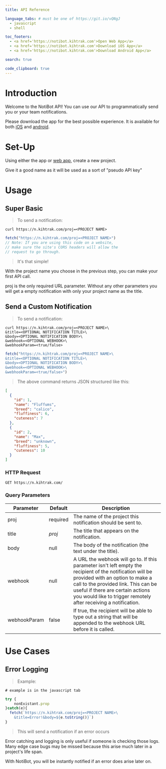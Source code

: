 ```yaml
---
title: API Reference

language_tabs: # must be one of https://git.io/vQNgJ
  - javascript
  - shell

toc_footers:
  - <a href='https://notibot.kihtrak.com'>Open Web App</a>
  - <a href='https://notibot.kihtrak.com'>Download iOS App</a>
  - <a href='https://notibot.kihtrak.com'>Download Android App</a>

search: true

code_clipboard: true
---
```


# Introduction

Welcome to the NotiBot API! You can use our API to programmatically send you or your team notifications.

Please download the app for the best possible experience. It is available for both [iOS](https://notibot.kihtrak.com) and [android](https://notibot.kihtrak.com).

# Set-Up

Using either the app or [web app](https://notibot.kihtrak.com), create a new project. 

Give it a good name as it will be used as a sort of "pseudo API key"

# Usage

## Super Basic
> To send a notification:

```shell
curl https://n.kihtrak.com/proj=<PROJECT NAME>
```

```javascript
fetch("https://n.kihtrak.com/proj=<PROJECT NAME>")
// Note: If you are using this code on a website, 
// make sure the site's CORS headers will allow the
// request to go through.
```

> It's that simple!

With the project name you choose in the previous step, you can make your first API call.

<aside class="notice">
proj is the only required URL parameter. Without any other parameters you will get a empty notification with only your project name as the title.
</aside>


## Send a Custom Notification

> To send a notification:

```shell
curl https://n.kihtrak.com/proj=<PROJECT NAME>\
&title=<OPTIONAL NOTIFICATION TITLE>\
&body=<OPTIONAL NOTIFICATION BODY>\
&webhook=<OPTIONAL WEBHOOK>\
&webhookParam=<true/false>
```

```javascript
fetch("https://n.kihtrak.com/proj=<PROJECT NAME>\
&title=<OPTIONAL NOTIFICATION TITLE>\
&body=<OPTIONAL NOTIFICATION BODY>\
&webhook=<OPTIONAL WEBHOOK>\
&webhookParam=<true/false>")
```

> The above command returns JSON structured like this:

```json
[
  {
    "id": 1,
    "name": "Fluffums",
    "breed": "calico",
    "fluffiness": 6,
    "cuteness": 7
  },
  {
    "id": 2,
    "name": "Max",
    "breed": "unknown",
    "fluffiness": 5,
    "cuteness": 10
  }
]
```

### HTTP Request

`GET https://n.kihtrak.com/`

### Query Parameters

Parameter | Default | Description
--------- | ------- | -----------
proj | required | The name of the project this notification should be sent to.
title | *proj* | The title that appears on the notification.
body | null | The body of the notification (the text under the title).
webhook | null | A URL the webhook will go to. If this parameter isn't left empty the recipient of the notification will be provided with an option to make a call to the provided link. This can be useful if there are certain actions you would like to trigger remotely after receiving a notification.
webhookParam | false | If true, the recipient will be able to type out a string that will be appended to the webhook URL before it is called.

# Use Cases

## Error Logging

> Example: 

``` shell
# example is in the javascript tab
```

``` javascript
try {
	nonExistant.prop
}catch(e){
  fetch(`https://n.kihtrak.com/proj=<PROJECT NAME>\
    &title=Error!&body=${e.toString()}`)
}
```

> This will send a notification if an error occurs

Error catching and logging is only useful if someone is checking those logs. Many edge case bugs may be missed because this arise much later in a project's life span. 

With NotiBot, you will be instantly notified if an error does arise later on.

